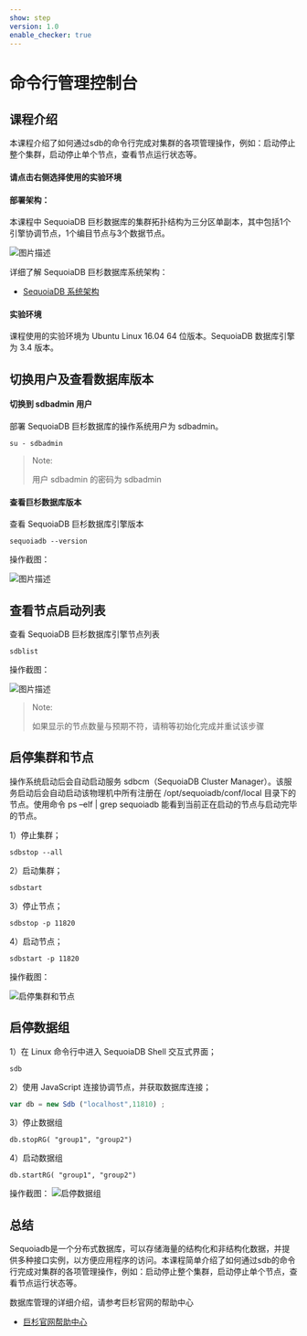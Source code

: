 ```yaml
---
show: step
version: 1.0
enable_checker: true
---
```


# 命令行管理控制台

## 课程介绍

本课程介绍了如何通过sdb的命令行完成对集群的各项管理操作，例如：启动停止整个集群，启动停止单个节点，查看节点运行状态等。

#### 请点击右侧选择使用的实验环境



#### 部署架构：
本课程中 SequoiaDB 巨杉数据库的集群拓扑结构为三分区单副本，其中包括1个引擎协调节点，1个编目节点与3个数据节点。

![图片描述](https://doc.shiyanlou.com/courses/1543/1207281/dd11cb78ba9732f36f58883df952282a)

详细了解 SequoiaDB 巨杉数据库系统架构：
* [SequoiaDB 系统架构](http://doc.sequoiadb.com/cn/sequoiadb-cat_id-1519649201-edition_id-0)

#### 实验环境
课程使用的实验环境为 Ubuntu Linux 16.04 64 位版本。SequoiaDB 数据库引擎为 3.4 版本。

## 切换用户及查看数据库版本

#### 切换到 sdbadmin 用户

部署 SequoiaDB 巨杉数据库的操作系统用户为 sdbadmin。
```
su - sdbadmin
```
>Note:
>
>用户 sdbadmin 的密码为 sdbadmin

#### 查看巨杉数据库版本

查看 SequoiaDB 巨杉数据库引擎版本

```
sequoiadb --version
```

操作截图：

![图片描述](https://doc.shiyanlou.com/courses/1543/1207281/1d1b4057ef81bc03b825926d3071183a)

## 查看节点启动列表

查看 SequoiaDB 巨杉数据库引擎节点列表

```
sdblist 
```

操作截图：

![图片描述](https://doc.shiyanlou.com/courses/1543/1207281/3ebdc835c21b5685d858918d25a9f372)

>Note:
>
>如果显示的节点数量与预期不符，请稍等初始化完成并重试该步骤



## 启停集群和节点

操作系统启动后会自动启动服务 sdbcm（SequoiaDB Cluster Manager）。该服务启动后会自动启动该物理机中所有注册在 /opt/sequoiadb/conf/local 目录下的节点。使用命令 ps –elf | grep sequoiadb 能看到当前正在启动的节点与启动完毕的节点。


1）停止集群；
```
sdbstop --all
```

2）启动集群；
```
sdbstart
```

3）停止节点；
```
sdbstop -p 11820
```

4）启动节点；
```
sdbstart -p 11820
```

操作截图：

![启停集群和节点](https://doc.shiyanlou.com/courses/1480/1207281/5d0469a3ce6ba9f77adef97d819aad47)

## 启停数据组

1）在 Linux 命令行中进入 SequoiaDB Shell 交互式界面；

```
sdb
```

2）使用 JavaScript 连接协调节点，并获取数据库连接；

```javascript
var db = new Sdb ("localhost",11810) ;
```

3）停止数据组
```
db.stopRG( "group1", "group2")
```

4）启动数据组
```
db.startRG( "group1", "group2")
```

操作截图：
![启停数据组](https://doc.shiyanlou.com/courses/1480/1207281/9087cd9bfeeb2d8dd367ec7dedd006d4)


## 总结

Sequoiadb是一个分布式数据库，可以存储海量的结构化和非结构化数据，并提供多种接口实例，以方便应用程序的访问。本课程简单介绍了如何通过sdb的命令行完成对集群的各项管理操作，例如：启动停止整个集群，启动停止单个节点，查看节点运行状态等。

数据库管理的详细介绍，请参考巨杉官网的帮助中心
* [巨杉官网帮助中心](http://doc.sequoiadb.com/cn/sequoiadb)

